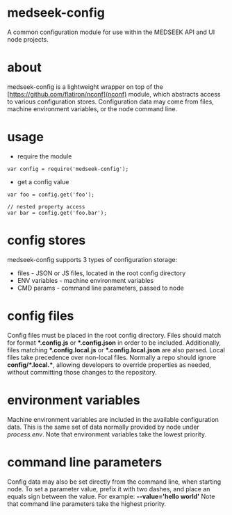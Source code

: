 # medseek-config
A common configuration module for use within the MEDSEEK API and UI node projects.

# about
medseek-config is a lightweight wrapper on top of the [https://github.com/flatiron/nconf](nconf) module, which abstracts access to various configuration stores. Configuration data may come from files, machine environment variables, or the node command line. 

# usage
* require the module

````
var config = require('medseek-config');
````

* get a config value

````
var foo = config.get('foo');

// nested property access
var bar = config.get('foo.bar');
````

# config stores
medseek-config supports 3 types of configuration storage:
* files - JSON or JS files, located in the root config directory
* ENV variables - machine environment variables
* CMD params - command line parameters, passed to node

# config files
Config files must be placed in the root config directory. Files should match for format **\*.config.js** or **\*.config.json** in order to be included. Additionally, files matching **\*.config.local.js** or **\*.config.local.json** are also parsed. Local files take precedence over non-local files. Normally a repo should ignore **config/\*.local.\***, allowing developers to override properties as needed, without committing those changes to the repository.

# environment variables
Machine environment variables are included in the available configuration data. This is the same set of data normally provided by node under *process.env*. Note that environment variables take the lowest priority.

# command line parameters
Config data may also be set directly from the command line, when starting node. To set a parameter value, prefix it with two dashes, and place an equals sign between the value. For example: **--value='hello world'** Note that command line parameters take the highest priority.
